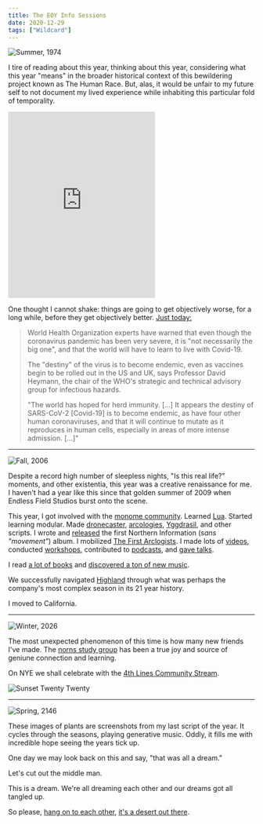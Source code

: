 ```yaml
---
title: The EOY Info Sessions
date: 2020-12-29
tags: ["Wildcard"]
---
```


![Summer, 1974](/rm_ation/images/summer-1974.png)

I tire of reading about this year, thinking about this year, considering what this year "means" in the broader historical context of this bewildering project known as The Human Race. But, alas, it would be unfair to my future self to not document my lived experience while inhabiting this particular fold of temporality.

<!--x-->

<iframe src="https://open.spotify.com/embed/playlist/12uTS1AQt209R1QI8KBmp8" width="300" height="380" frameborder="0" allowtransparency="true" allow="encrypted-media"></iframe>

One thought I cannot shake: things are going to get objectively worse, for a long while, before they get objectively better. [Just today:](https://www.theguardian.com/world/2020/dec/29/who-warns-covid-19-pandemic-is-not-necessarily-the-big-one)

> World Health Organization experts have warned that even though the coronavirus pandemic has been very severe, it is "not necessarily the big one", and that the world will have to learn to live with Covid-19.
>
> The "destiny" of the virus is to become endemic, even as vaccines begin to be rolled out in the US and UK, says Professor David Heymann, the chair of the WHO's strategic and technical advisory group for infectious hazards.
>
> "The world has hoped for herd immunity. [...] It appears the destiny of SARS-CoV-2 [Covid-19] is to become endemic, as have four other human coronaviruses, and that it will continue to mutate as it reproduces in human cells, especially in areas of more intense admission. [...]"

---

![Fall, 2006](/rm_ation/images/fall-2006.png)

Despite a record high number of sleepless nights, "Is this real life?" moments, and other existentia, this year was a creative renaissance for me. I haven't had a year like this since that golden summer of 2009 when Endless Field Studios burst onto the scene.

This year, I got involved with the [monome community](https://llllllll.co/). Learned [Lua](https://www.lua.org/). Started learning modular. Made [dronecaster](https://l.llllllll.co/dronecaster), [arcologies](https://northern-information.github.io/arcologies-docs), [Yggdrasil](https://northern-information.github.io/yggdrasil-docs), and other scripts. I wrote and [released](https://northerninformation.bandcamp.com/album/the-arecibo-lamentations) the first Northern Information (_sans "movement"_) album. I mobilized [The First Arclogists](https://goodglassrecords.bandcamp.com/album/the-first-arcologists). I made lots of [videos](https://www.youtube.com/channel/UCkZn9WNgPM3gVf9fiyuN1Mg), conducted [workshops](https://musichackspace.org/events/arcologies-a-workshop-for-monome-norns-grid/), contributed to [podcasts](/2020/07/07/film-jive-podcast/), and [gave talks](https://www.youtube.com/watch?v=mzo5rovx9nE).

I read [a lot of books](/book-reviews) and [discovered a ton of new music](https://open.spotify.com/playlist/12uTS1AQt209R1QI8KBmp8?si=08v9obMNQdCaRoTk8UnV9Q).

We successfully navigated [Highland](https://highlandsolutions.com) through what was perhaps the company's most complex season in its 21 year history.

I moved to California.

---

![Winter, 2026](/rm_ation/images/winter-2026.png)

The most unexpected phenomenon of this time is how many new friends I've made. The [norns study group](https://norns.study.online) has been a true joy and source of geniune connection and learning.

On NYE we shall celebrate with the [4th Lines Community Stream](https://llllllll.co/t/4th-lines-community-stream-nye-edition/39473).

![Sunset Twenty Twenty](/rm_ation/images/sunset-twenty-twenty.jpg)

---

![Spring, 2146](/rm_ation/images/spring-2146.png)

These images of plants are screenshots from my last script of the year. It cycles through the seasons, playing generative music. Oddly, it fills me with incredible hope seeing the years tick up.

One day we may look back on this and say, "that was all a dream."

Let's cut out the middle man.

This is a dream. We're all dreaming each other and our dreams got all tangled up.

So please, [hang on to each other](https://www.youtube.com/watch?v=gf8G0WBMwb8), [it's a desert out there](https://www.youtube.com/watch?v=zStMy1ORJek).
